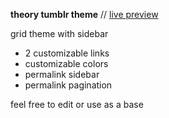 **theory tumblr theme** // [live preview](https://btprvth30ry.tumblr.com)

grid theme with sidebar
* 2 customizable links
* customizable colors
* permalink sidebar
* permalink pagination

feel free to edit or use as a base
